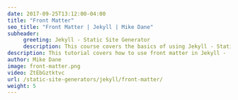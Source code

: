 ```yaml
---
date: 2017-09-25T13:12:00-04:00
title: "Front Matter"
seo_title: "Front Matter | Jekyll | Mike Dane"
subheader:
     greeting: Jekyll - Static Site Generator
     description: This course covers the basics of using Jekyll - Static Site Generator. Work your way through the videos and we'll teach you everything you need to know to create a professional and scalable website or blog!
description: This tutorial covers how to use front matter in Jekyll -  Static Site Generator.
author: Mike Dane
image: front-matter.png
video: ZtEbGztktvc
url: /static-site-generators/jekyll/front-matter/
weight: 5
---
```

